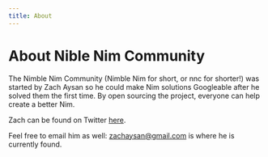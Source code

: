 ```yaml
---
title: About
---
```


# About Nible Nim Community

The Nimble Nim Community (Nimble Nim for short, or nnc for shorter!) was started by Zach Aysan so he could make Nim solutions Googleable after he solved them the first time. By open sourcing the project, everyone can help create a better Nim.

Zach can be found on Twitter [here](https://twitter.com/zachaysan).

Feel free to email him as well: zachaysan@gmail.com is where he is currently found.
